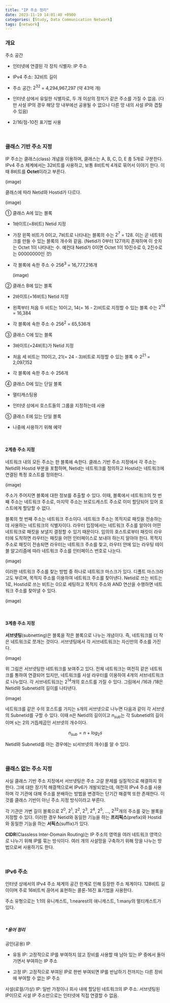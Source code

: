 ```yaml
---
title: "IP 주소 정리"
date: 2023-11-19 14:01:40 +0900
categories: [Study, Data Communication Network]
tags: [network]
---
```


### **개요**

주소 공간

- 인터넷에 연결된 각 장치 식별자: IP 주소

- IPv4 주소: 32비트 길이

- 주소 공간: $2^{32}$ = 4,294,967,297 (약 43억 개)

- 인터넷 상에서 유일한 식별자로, 두 개 이상의 장치가 같은 주소를 가질 수 없음. (다만 사설 IP의 경우 해당 망 내부에선 공용될 수 없으나 다른 망 내의 사설 IP와 겹칠 수 있음)

- 2/16/점-10진 표기법 사용

<br>

### **클래스 기반 주소 지정**

IP 주소는 클래스(class) 개념을 이용하며, 클래스는 A, B, C, D, E 총 5개로 구분한다. IPv4 주소 체계에서는 32비트를 사용하고, 보통 8비트씩 4개로 묶어서 이야기 한다. 이때 8비트를 **Octet**이라고 부른다.

(image)

클래스에 따라 Netid와 Hostid가 다르다.

(image)

① 클래스 A에 있는 블록

- 1바이트(=8비트) Netid 지정

- 가장 왼쪽 비트가 0이고, 7비트로 나타내는 블록의 수는 $2^7$ = 128. 이는 곧 네트워크를 만들 수 있는 블록의 개수와 같음. (Netid가 0부터 127까지 존재하며 이 숫자는 Octet 1이 나타내는 수. 예컨대 Netid가 0이면 Octet 1이 10진수로 0, 2진수로는 00000000인 것)

- 각 블록에 속한 주소 수 $256^3$ = 16,777,216개
  
  (image)

② 클래스 B에 있는 블록

- 2바이트(=16비트) Netid 지정

- 왼쪽부터 처음 두 비트는 10이고, 14(= 16 - 2)비트로 지정할 수 있는 블록 수는 $2^{14}$ = 16,384

- 각 블록에 속한 주소 수 $256^2$ = 65,536개

③ 클래스 C에 있는 블록

- 3바이트(=24비트)가 Netid 지정

- 처음 세 비트는 110이고, 21(= 24 - 3)비트로 지정할 수 있는 블록 수 $2^{21}$ = 2,097,152

- 각 블록에 속한 주소 수 256개

④ 클래스 D에 있는 단일 블록

- 멀티캐스팅용

- 인터넷 상에서 호스트들의 그룹을 지정하는데 사용

⑤ 클래스 E에 있는 단일 블록

- 나중에 사용하기 위해 예약

<br>

#### **2계층 주소 지정**

네트워크 내의 모든 주소는 한 블록에 속한다. 클래스 기반 주소 지정에서 각 주소는 Netid와 Hostid 부분을 포함하며, Netid는 네트워크를 정의하고 Hostid는 네트워크에 연결된 특정 호스트를 정의한다.

(image)

주소가 주어지면 블록에 대한 정보를 추출할 수 있다. 이때, 블록에서 네트워크의 첫 번째 주소는 네트워크 주소로, 마지막 주소는 브로드캐스트 주소로 이미 할당되어 있어 호스트에게 할당할 수 없다.

블록의 첫 번째 주소는  네트워크 주소이다. 네트워크 주소는 목적지로 패킷을 전송하는데 사용하는 네트워크의 식별자이다. 라우터 입장에서는 네트워크 주소를 알아야 어떤 네트워크로 패킷을 보낼지 결정할 수 있기 때문이다. 임의의 호스트로부터 패킷이 라우터에 도착하면 라우터는 패킷을 어떤 인터페이스로 보내야 하는지 알아야 한다. 목적지 주소로 패킷이 전송되면 라우터는 네트워크 주소를 찾고, 라우터 안에 있는 라우팅 테이블 알고리즘에 따라 네트워크 주소를 인터페이스 번호로 나눈다.

(image)

이러한 네트워크 주소를 찾는 방법 중 하나로 네트워크 마스크가 있다. 디폴트 마스크라고도 부르며, 목적지 주소를 이용하여 네트워크 주소를 찾아낸다. Netid로 쓰는 비트는 1로, Hostid로 쓰는 비트는 0으로 세팅하고 목적지 주소와 AND 연산을 수행하면 네트워크 주소를 찾아낼 수 있다.

(image)

<br>

#### **3계층 주소 지정**

**서브넷팅**(subnetting)은 블록을 작은 블록으로 나누는 개념이다. 즉, 네트워크를 더 작은 네트워크로 쪼개는 것이다. 서브넷팅에서 각 서브네트워크는 자신만의 주소를 가진다.

(image)

위 그림은 서브넷팅한 네트워크를 보여주고 있다. 전체 네트워크는 여전히 같은 네트워크를 통하여 연결되어 있지만, 네트워크를 사설 라우터를 이용하여 4개의 서브네트워크로 나누었다. 각 서브네트워크는 $2^{14}$개의 호스트를 가질 수 있다. 그림에서 /16과 /18은 Netid와 Subnetid의 길이를 나타낸다.

(image)

네트워크를 같은 수의 호스트를 가지는 s개의 서브넷으로 나누면 다음과 같이 각 서브넷의 Subnetid를 구할 수 있다. 이때 n은 Netid의 길이이고 $n_{sub}$는 각 Subnetid의 길이이며 s는 2의 거듭제곱인 서브넷의 개수이다.

$$
n_{sub} = n + log_2s
$$

Netid와 Subnetid를 아는 경우에는 s(서브넷의 개수)를 알 수 있다.

<br>

### **클래스 없는 주소 지정**

사실 클래스 기반 주소 지정에서 서브넷팅은 주소 고갈 문제를 실질적으로 해결하지 못한다. 그에 대한 장기적 해결책으로써 IPv6가 개발되었는데, 여전히 IPv4 주소를 사용하며 각 기관에 대해 주소를 분배하는 방법을 변경하는 단기간 해결책 또한 존재한다. 이것를 클래스 기반이 아닌 주소 지정 방식이라고 부른다.

각 기관은 가변 길이 블록으로 $2^0$, $2^1$, $2^2$, $2^3$, $2^4$, $2^5$, …, $2^{32}$개의 주소를 갖는 블록을 지정할 수 있다. 이러한 경우 Netid와 동일한 기능을 하는 **프리픽스**(prefix)와 Hostid와 동일한 기능을 하는 **서픽스**(suffix)가 있다.

 **CIDR**(Classless Inter-Domain Routing)는 IP 주소의 영역을 여러 네트워크 영역으로 나누기 위해 IP를 묶는 방식이다. 여러 개의 사설망을 구축하기 위해 망을 나누는 방법으로써 사용하기도 한다.

<br>

### **IPv6 주소**

인터넷 상에서의 IPv4 주소 체계의 공간 한계로 인해 등장한 주소 체계이다. 128비트 길이이며 주로 16비트씩 끊어서 표현하는 콜론-16진 표기법을 사용한다.

주소 유형으로는 1:1의 유니캐스트, 1:nearest의 애니캐스트, 1:many의 멀티캐스트가 있다.

<br>

##### ***용어 정리**

공인(공용) IP

- 유동 IP: 고정적으로 IP를 부여하지 않고 장비를 사용할 때 남아 있는 IP 중에서 돌아가면서 부여하는 IP 주소

- 고정 IP: 고정적으로 부여된 IP로 한번 부여되면 IP를 반납하기 전까지는 다른 장비에 부여할 수 없는 IP 주소

사설(로컬/가상) IP: 일반 가정이나 회사 내에 할당된 네트워크의 IP 주소. 서브넷팅된 IP이므로 사설 IP 주소만으로는 인터넷에 직접 연결할 수 없음.

<br>
